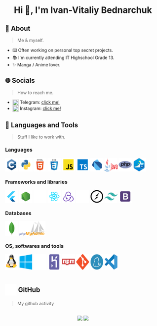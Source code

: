 <div align="center">
  <h1>Hi 👋, I'm Ivan-Vitaliy Bednarchuk</h1>
</div>


<h2>🤪 About</h2>

> Me & myself.

- ⌨️ Often working on personal top secret projects.
- 📚 I'm currently attending IT Highschool Grade 13.
- ✨ Manga / Anime lover.


<h2>🌐 Socials</h2>

> How to reach me.

<!-- - <img src="https://www.svgrepo.com/show/157006/linkedin.svg" align='center' height="20" width="20" /> LinkedIn: [click me!](https://it.linkedin.com/in/ivan-vitaliy-bednarchuk-0b9a9a212/) -->
- <img src="https://www.svgrepo.com/show/349527/telegram.svg" align='center' height="20" width="20" /> Telegram: [click me!](https://t.me/er_panda)
- <img src="https://www.svgrepo.com/show/13639/instagram.svg" align='center' height="20" width="20" /> Instagram: [click me!](https://www.instagram.com/_ivan.2002_/)
<!-- - <img src="https://www.svgrepo.com/show/349338/discord.svg" align='center' height="20" width="20" /> Discord: Gatchi#5728 -->


<h2>🔨 Languages and Tools</h2>

> Stuff I like to work with.

<h3> Languages </h3>

<div style='display: flex'>
  <img src="./assets/c++.svg" width="42" alt="C++" /> &nbsp;
  <img src="./assets/python.svg" width="42" alt="Python" /> &nbsp;
  <img src="./assets/html.svg" width="42" alt="HTML" /> &nbsp;
  <img src="./assets/css.svg" width="42" alt="CSS" /> &nbsp;
  <img src="./assets/javascript.svg" width="42" alt="JavaScript" /> &nbsp;
  <img src="./assets/typescript.svg" width="42" alt="TypeScript" /> &nbsp;
  <img src="./assets/dart.svg" width="42" alt="Dart" /> &nbsp;
  <img src="./assets/java.svg" width="42" alt="Java" /> &nbsp;
  <img src="./assets/php.svg" width="42" alt="PHP" /> &nbsp;
  <img src="./assets/sql.svg" width="42" alt="SQL" /> &nbsp;
</div>
  
<h3> Frameworks and libraries </h3>

<div style='display: flex'>
  <img src="./assets/flutter.svg" width="42" alt="Flutter" /> &nbsp;
  <img src="./assets/node.svg" width="42" alt="NodeJS" /> &nbsp;
  <img src="./assets/express.svg" width="42" alt="Express" /> &nbsp;
  <img src="./assets/react.svg" width="42" alt="React" /> &nbsp;
  <img src="./assets/redux.svg" width="42" alt="Redux" /> &nbsp;
  <img src="./assets/nextjs.svg" width="42" alt="NextJS" /> &nbsp;
  <img src="./assets/soket.io.svg" width="42" alt="soket.io" /> &nbsp;
  <img src="./assets/tailwindcss.svg" width="42" alt="TailwindCSS" /> &nbsp;
  <img src="./assets/bootstrap.svg" width="42" alt="Bootstrap" /> &nbsp;
</div>

<h3> Databases </h3>

<div style='display: flex'>
  <img src="./assets/mongodb.svg" width="42" alt="MongoDB" /> &nbsp;
  <img src="./assets/phpmyadmin.svg" width="84" alt="PhpMyAdmin" /> &nbsp;
</div>
  
<h3> OS, softwares and tools </h3>

<div style='display: flex'>
  <img src="./assets/linux.svg" width="42" alt="Linux" /> &nbsp;
  <img src="./assets/windows.svg" width="42" alt="Windows" /> &nbsp;
  <img src="./assets/apple.svg" width="42" alt="Apple" /> &nbsp;
  <img src="./assets/heroku.svg" width="42" alt="Heroku" /> &nbsp;
  <img src="./assets/npm.svg" width="42" alt="NPM" /> &nbsp;
  <img src="./assets/git.svg" width="42" alt="Git" /> &nbsp;
  <img src="./assets/yarn.svg" width="42" alt="Yarn" /> &nbsp;
  <img src="./assets/vscode.svg" width="42" alt="VSCode" /> &nbsp;
</div>

<br />

<h2 style="display: flex; align-items: center;"><img src="./assets/github.png" width="37" alt="GitHub" /> &nbsp;GitHub</h2>

> My github activity

<br />

<div align="center">
  <img height="200px" src="https://github-readme-stats.vercel.app/api?username=pandabug&show_icons=true&theme=tokyonight" />
  <img height="200px" src="https://github-readme-stats.vercel.app/api/top-langs/?username=pandabug&theme=tokyonight&hide_langs_below=3" />
</div>
